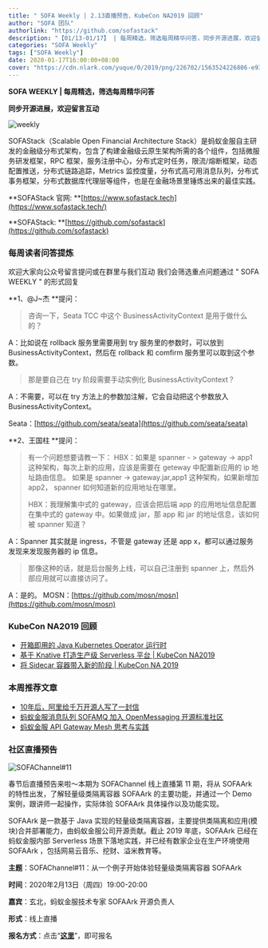 ```yaml
---
title: " SOFA Weekly | 2.13直播预告、KubeCon NA2019 回顾"
author: "SOFA 团队"
authorlink: "https://github.com/sofastack"
description: "【01/13-01/17】 | 每周精选，筛选每周精华问答，同步开源进展，欢迎留言互动。"
categories: "SOFA Weekly"
tags: ["SOFA Weekly"]
date: 2020-01-17T16:00:00+08:00
cover: "https://cdn.nlark.com/yuque/0/2019/png/226702/1563524226806-e93607a3-1b77-4ca2-8c3c-0384ab966154.png"
---
```


**SOFA WEEKLY | 每周精选，筛选每周精华问答**

**同步开源进展，欢迎留言互动**

![weekly](https://cdn.nlark.com/yuque/0/2019/jpeg/226702/1562925824761-fc720f21-9622-437b-a783-0b0729eda119.jpeg)

SOFAStack（Scalable Open Financial Architecture Stack）是蚂蚁金服自主研发的金融级分布式架构，包含了构建金融级云原生架构所需的各个组件，包括微服务研发框架，RPC 框架，服务注册中心，分布式定时任务，限流/熔断框架，动态配置推送，分布式链路追踪，Metrics 监控度量，分布式高可用消息队列，分布式事务框架，分布式数据库代理层等组件，也是在金融场景里锤炼出来的最佳实践。

**SOFAStack 官网: **[https://www.sofastack.tech](https://www.sofastack.tech/)

**SOFAStack: **[https://github.com/sofastack](https://github.com/sofastack)

### 每周读者问答提炼

欢迎大家向公众号留言提问或在群里与我们互动
我们会筛选重点问题通过 " SOFA WEEKLY " 的形式回复

**1、@J~杰 **提问：

> 咨询一下，Seata TCC 中这个 BusinessActivityContext 是用于做什么的？

A：比如说在 rollback 服务里需要用到 try 服务里的参数时，可以放到 BusinessActivityContext，然后在 rollback 和 comfirm 服务里可以取到这个参数。

> 那是要自己在 try 阶段需要手动实例化 BusinessActivityContext？

A：不需要，可以在 try 方法上的参数加注解，它会自动把这个参数放入 BusinessActivityContext。

Seata：[https://github.com/seata/seata](https://github.com/seata/seata)

**2、王国柱 **提问：

> 有一个问题想要请教一下：
> HBX：如果是 spanner - > gateway -> app1 这种架构，每次上新的应用，应该是需要在 geteway 中配置新应用的 ip 地址路由信息。
> 如果是 spanner ->  gateway.jar,app1 这种架构，如果新增加 app2， spanner 如何知道新的应用地址在哪里。
> 
> HBX：我理解集中式的 gateway，应该会把后端 app 的应用地址信息配置在集中式的 gateway 中。如果做成 jar，那 app 和 jar 的地址信息，该如何被 spanner 知道？

A：Spanner 其实就是 ingress，不管是 gateway 还是 app x，都可以通过服务发现来发现服务器的 ip 信息。

> 那像这种的话，就是后台服务上线，可以自己注册到 spanner 上，然后外部应用就可以直接访问了。

A：是的。
MOSN：[https://github.com/mosn/mosn](https://github.com/mosn/mosn)

### KubeCon NA2019 回顾

- [开箱即用的 Java Kubernetes Operator 运行时](/blog/java-kubernetes-operator-kubecon-na2019/)
- [基于 Knative 打造生产级 Serverless 平台 | KubeCon NA2019](/blog/knative-serverless-kubecon-na2019/)
- [将 Sidecar 容器带入新的阶段 | KubeCon NA 2019](/blog/sidacar-kubecon-na2019/)

### 本周推荐文章

- [10年后，阿里给千万开源人写了一封信](http://mp.weixin.qq.com/s?__biz=MzUzMzU5Mjc1Nw==&mid=2247485785&idx=1&sn=1baf4886ae680cdc018f39ec6c5643c4&chksm=faa0e683cdd76f9568ea394ee387dc12b1df5bdf00e2de5c5642e2c814dae0a6b2c921d56c29&scene=21)
- [蚂蚁金服消息队列 SOFAMQ 加入 OpenMessaging 开源标准社区](http://mp.weixin.qq.com/s?__biz=MzUzMzU5Mjc1Nw==&mid=2247485771&idx=1&sn=e76fc52d9dfe71fcd2832e41298c159e&chksm=faa0e691cdd76f87374992934ef6d0cf41e11e2aa6d9f7f8dc156e8f2885921922fcc9eb8b7f&scene=21)
- [蚂蚁金服 API Gateway Mesh 思考与实践](/blog/service-mesh-meetup-9-retrospect-api-gateway-mesh/)

### 社区直播预告

![SOFAChannel#11](https://cdn.nlark.com/yuque/0/2020/jpeg/226702/1579250928699-3e807134-c0df-4138-8967-a71e5eb9bcc9.jpeg)

春节后直播预告来啦～本期为 SOFAChannel 线上直播第 11 期，将从 SOFAArk 的特性出发，了解轻量级类隔离容器 SOFAArk 的主要功能，并通过一个 Demo 案例，跟讲师一起操作，实际体验 SOFAArk 具体操作以及功能实现。

SOFAArk 是一款基于 Java 实现的轻量级类隔离容器，主要提供类隔离和应用(模块)合并部署能力，由蚂蚁金服公司开源贡献。截止 2019 年底，SOFAArk 已经在蚂蚁金服内部 Serverless 场景下落地实践，并已经有数家企业在生产环境使用 SOFAArk ，包括网易云音乐、挖财、溢米教育等。

**主题**：SOFAChannel#11：从一个例子开始体验轻量级类隔离容器 SOFAArk

**时间**：2020年2月13日（周四）19:00-20:00

**嘉宾**：玄北，蚂蚁金服技术专家 SOFAArk 开源负责人

**形式**：线上直播

**报名方式**：点击“[**这里**](https://tech.antfin.com/community/live/1096)”，即可报名